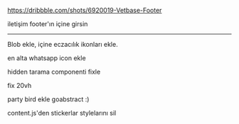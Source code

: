 https://dribbble.com/shots/6920019-Vetbase-Footer

 iletişim footer'ın içine girsin

----

Blob ekle, içine eczacılık ikonları ekle.



en alta whatsapp icon ekle



hidden tarama componenti fixle



fix 20vh

party bird ekle goabstract :)



content.js'den stickerlar stylelarını sil